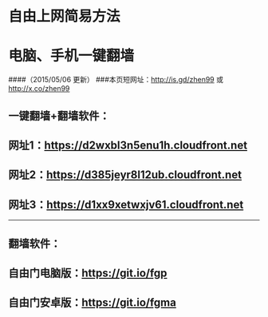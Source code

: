 # 自由上网简易方法
# 电脑、手机一键翻墙
####（2015/05/06 更新）
###本页短网址：http://is.gd/zhen99 或 http://x.co/zhen99

## 一键翻墙+翻墙软件：
## 网址1：https://d2wxbl3n5enu1h.cloudfront.net
## 网址2：https://d385jeyr8l12ub.cloudfront.net
## 网址3：https://d1xx9xetwxjv61.cloudfront.net

***

## 翻墙软件：
## 自由门电脑版：https://git.io/fgp 
## 自由门安卓版：https://git.io/fgma
